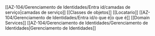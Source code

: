 [[AZ-104/Gerenciamento de Identidades/Entra id/camadas de serviço|camadas de serviço]]
[[Classes de objetos]]
[[Locatario]]
[[AZ-104/Gerenciamento de Identidades/Entra id/o que é|o que é]]
[[Domain Services]]
[[AZ-104/Gerenciamento de Identidades/Gerenciamento de Identidades|Gerenciamento de Identidades]]



